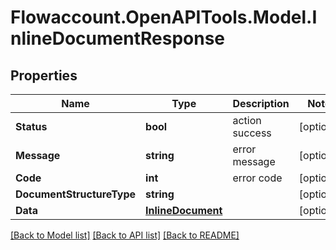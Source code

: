 
# Flowaccount.OpenAPITools.Model.InlineDocumentResponse

## Properties

Name | Type | Description | Notes
------------ | ------------- | ------------- | -------------
**Status** | **bool** | action success | [optional] 
**Message** | **string** | error message | [optional] 
**Code** | **int** | error code | [optional] 
**DocumentStructureType** | **string** |  | [optional] 
**Data** | [**InlineDocument**](InlineDocument.md) |  | [optional] 

[[Back to Model list]](../README.md#documentation-for-models)
[[Back to API list]](../README.md#documentation-for-api-endpoints)
[[Back to README]](../README.md)


